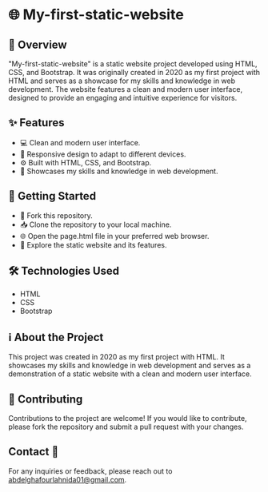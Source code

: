 # 🌐 My-first-static-website

## 📖 Overview

"My-first-static-website" is a static website project developed using HTML, CSS, and Bootstrap. It was originally created in 2020 as my first project with HTML and serves as a showcase for my skills and knowledge in web development. The website features a clean and modern user interface, designed to provide an engaging and intuitive experience for visitors.

## ✨ Features

- 💻 Clean and modern user interface.
- 📱 Responsive design to adapt to different devices.
- ⚙️ Built with HTML, CSS, and Bootstrap.
- 🌈 Showcases my skills and knowledge in web development.

## 🚀 Getting Started

- 🍴 Fork this repository.
- 📥 Clone the repository to your local machine.
- 🌐 Open the page.html file in your preferred web browser.
- 🎉 Explore the static website and its features.

## 🛠️ Technologies Used

- HTML
- CSS
- Bootstrap

## ℹ️ About the Project

This project was created in 2020 as my first project with HTML. It showcases my skills and knowledge in web development and serves as a demonstration of a static website with a clean and modern user interface.

## 🤝 Contributing

Contributions to the project are welcome! If you would like to contribute, please fork the repository and submit a pull request with your changes.

## Contact 📧

For any inquiries or feedback, please reach out to abdelghafourlahnida01@gmail.com.
